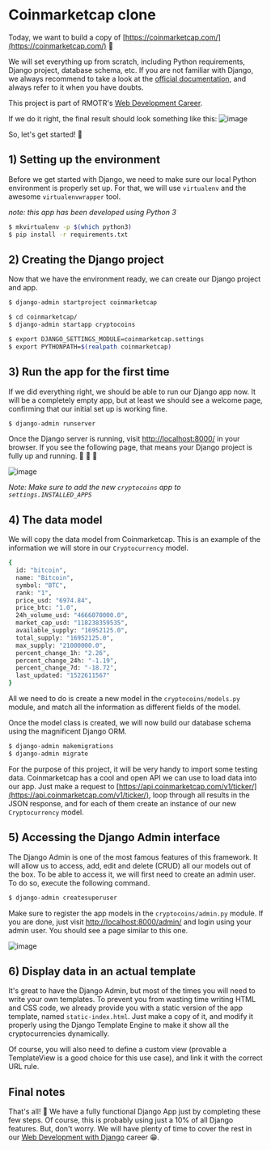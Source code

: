 # Coinmarketcap clone

Today, we want to build a copy of [https://coinmarketcap.com/](https://coinmarketcap.com/) 💪

We will set everything up from scratch, including Python requirements, Django project, database schema, etc. If you are not familiar with Django, we always recommend to take a look at the [official documentation](https://docs.djangoproject.com/en/2.0/), and always refer to it when you have doubts.

This project is part of RMOTR's [Web Development Career](https://rmotr.com/web-development-django-python-course).

If we do it right, the final result should look something like this:
![image](https://user-images.githubusercontent.com/1155573/38173232-207f77b0-3591-11e8-9e95-cd14da306186.png)

So, let's get started! 🎉 

## 1) Setting up the environment

Before we get started with Django, we need to make sure our local Python environment is properly set up. For that, we will use `virtualenv` and the awesome `virtualenvwrapper` tool.

*note: this app has been developed using Python 3*

```bash
$ mkvirtualenv -p $(which python3)
$ pip install -r requirements.txt
```

## 2) Creating the Django project

Now that we have the environment ready, we can create our Django project and app.

```bash
$ django-admin startproject coinmarketcap

$ cd coinmarketcap/
$ django-admin startapp cryptocoins

$ export DJANGO_SETTINGS_MODULE=coinmarketcap.settings
$ export PYTHONPATH=$(realpath coinmarketcap)
```

## 3) Run the app for the first time

If we did everything right, we should be able to run our Django app now. It will be a completely empty app, but at least we should see a welcome page, confirming that our initial set up is working fine.

```bash
$ django-admin runserver
```

Once the Django server is running, visit [http://localhost:8000/](http://localhost:8000/) in your browser. If you see the following page, that means your Django project is fully up and running. 💪 🎉 🙌 

![image](https://user-images.githubusercontent.com/1155573/38176781-7765511e-35cb-11e8-9950-81b87a641111.png)

*Note: Make sure to add the new `cryptocoins` app to `settings.INSTALLED_APPS`*

## 4) The data model

We will copy the data model from Coinmarketcap. This is an example of the information we will store in our `Cryptocurrency` model.

```bash
{
  id: "bitcoin",
  name: "Bitcoin",
  symbol: "BTC",
  rank: "1",
  price_usd: "6974.84",
  price_btc: "1.0",
  24h_volume_usd: "4666070000.0",
  market_cap_usd: "118238359535",
  available_supply: "16952125.0",
  total_supply: "16952125.0",
  max_supply: "21000000.0",
  percent_change_1h: "2.26",
  percent_change_24h: "-1.19",
  percent_change_7d: "-18.72",
  last_updated: "1522611567"
}
```

All we need to do is create a new model in the `cryptocoins/models.py` module, and match all the information as different fields of the model.

Once the model class is created, we will now build our database schema using the magnificent Django ORM.

```bash
$ django-admin makemigrations
$ django-admin migrate
```

For the purpose of this project, it will be very handy to import some testing data. Coinmarketcap has a cool and open API we can use to load data into our app. Just make a request to [https://api.coinmarketcap.com/v1/ticker/](https://api.coinmarketcap.com/v1/ticker/), loop through all results in the JSON response, and for each of them create an instance of our new `Cryptocurrency` model.

## 5) Accessing the Django Admin interface

The Django Admin is one of the most famous features of this framework. It will allow us to access, add, edit and delete (CRUD) all our models out of the box.
To be able to access it, we will first need to create an admin user. To do so, execute the following command.

```bash
$ django-admin createsuperuser
```

Make sure to register the app models in the `cryptocoins/admin.py` module. If you are done, just visit [http://localhost:8000/admin/](http://localhost:8000/admin/) and login using your admin user. You should see a page similar to this one.

![image](https://user-images.githubusercontent.com/1155573/38176867-231a00b2-35cd-11e8-83cb-472b57e1c56b.png)

## 6) Display data in an actual template

It's great to have the Django Admin, but most of the times you will need to write your own templates. To prevent you from wasting time writing HTML and CSS code, we already provide you with a static version of the app template, named `static-index.html`. Just make a copy of it, and modify it properly using the Django Template Engine to make it show all the cryptocurrencies dynamically.

Of course, you will also need to define a custom view (provable a TemplateView is a good choice for this use case), and link it with the correct URL rule.

## Final notes

That's all! 🎉 We have a fully functional Django App just by completing these few steps.  Of course, this is probably using just a 10% of all Django features. But, don't worry. We will have plenty of time to cover the rest in our [Web Development with Django](https://rmotr.com/web-development-django-python-course) career 😁.

